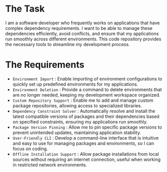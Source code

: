# The Task

I am a software developer who frequently works on applications that have complex dependency requirements. I want to be able to manage these dependencies efficiently, avoid conflicts, and ensure that my applications run smoothly across different environments. This code repository provides the necessary tools to streamline my development process.

# The Requirements

* `Environment Import` : Enable importing of environment configurations to quickly set up predefined environments for my applications.
* `Environment Deletion` : Provide a command to delete environments that are no longer needed, keeping my development workspace organized.
* `Custom Repository Support` : Enable me to add and manage custom package repositories, allowing access to specialized libraries.
* `Dependency Constraint Solver` : Automatically resolve and install the latest compatible versions of packages and their dependencies based on specified constraints, ensuring my applications run smoothly.
* `Package Version Pinning` : Allow me to pin specific package versions to prevent unintended updates, maintaining application stability.
* `User-Friendly CLI` : Develop a command-line interface that is intuitive and easy to use for managing packages and environments, so I can focus on coding.
* `Offline Installation Support` : Allow package installations from local sources without requiring an internet connection, useful when working in restricted network environments.
